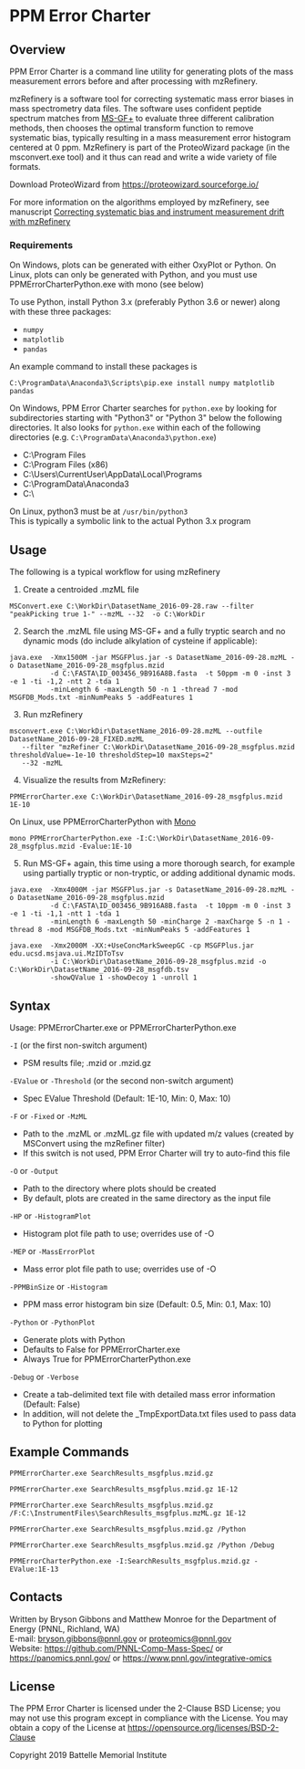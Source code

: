 # PPM Error Charter

## Overview

PPM Error Charter is a command line utility for generating plots of the 
mass measurement errors before and after processing with mzRefinery.

mzRefinery is a software tool for correcting systematic mass error biases in 
mass spectrometry data files. The software uses confident peptide spectrum matches 
from [MS-GF+](https://github.com/MSGFPlus/msgfplus) to evaluate three different calibration methods, 
then chooses the optimal transform function to remove systematic bias, typically resulting in 
a mass measurement error histogram centered at 0 ppm. MzRefinery is part of the 
ProteoWizard package (in the msconvert.exe tool) and it thus can read and write 
a wide variety of file formats.

Download ProteoWizard from https://proteowizard.sourceforge.io/

For more information on the algorithms employed by mzRefinery, see 
manuscript [Correcting systematic bias and instrument measurement drift with mzRefinery](https://pubmed.ncbi.nlm.nih.gov/26243018/)

### Requirements

On Windows, plots can be generated with either OxyPlot or Python.
On Linux, plots can only be generated with Python, and you must use PPMErrorCharterPython.exe with mono (see below)

To use Python, install Python 3.x (preferably Python 3.6 or newer) along with these three packages:
* `numpy` 
* `matplotlib`
* `pandas`

An example command to install these packages is
```
C:\ProgramData\Anaconda3\Scripts\pip.exe install numpy matplotlib pandas
```

On Windows, PPM Error Charter searches for `python.exe` by looking for subdirectories starting with "Python3" or "Python 3" below the following directories.
It also looks for `python.exe` within each of the following directories (e.g. `C:\ProgramData\Anaconda3\python.exe`)
* C:\Program Files
* C:\Program Files (x86)
* C:\Users\CurrentUser\AppData\Local\Programs
* C:\ProgramData\Anaconda3
* C:\

On Linux, python3 must be at `/usr/bin/python3`\
This is typically a symbolic link to the actual Python 3.x program

## Usage

The following is a typical workflow for using mzRefinery

1. Create a centroided .mzML file

```
MSConvert.exe C:\WorkDir\DatasetName_2016-09-28.raw --filter "peakPicking true 1-" --mzML --32  -o C:\WorkDir
```


2. Search the .mzML file using MS-GF+ and a fully tryptic search and no dynamic mods (do include alkylation of cysteine if applicable):

```
java.exe  -Xmx1500M -jar MSGFPlus.jar -s DatasetName_2016-09-28.mzML -o DatasetName_2016-09-28_msgfplus.mzid 
          -d C:\FASTA\ID_003456_9B916A8B.fasta  -t 50ppm -m 0 -inst 3 -e 1 -ti -1,2 -ntt 2 -tda 1 
          -minLength 6 -maxLength 50 -n 1 -thread 7 -mod MSGFDB_Mods.txt -minNumPeaks 5 -addFeatures 1
```

3. Run mzRefinery

```
msconvert.exe C:\WorkDir\DatasetName_2016-09-28.mzML --outfile DatasetName_2016-09-28_FIXED.mzML 
   --filter "mzRefiner C:\WorkDir\DatasetName_2016-09-28_msgfplus.mzid thresholdValue=-1e-10 thresholdStep=10 maxSteps=2" 
   --32 -mzML
```

4. Visualize the results from MzRefinery:

```
PPMErrorCharter.exe C:\WorkDir\DatasetName_2016-09-28_msgfplus.mzid 1E-10
```

On Linux, use PPMErrorCharterPython with [Mono](https://www.mono-project.com/download/stable/)
```
mono PPMErrorCharterPython.exe -I:C:\WorkDir\DatasetName_2016-09-28_msgfplus.mzid -Evalue:1E-10
```
 
5. Run MS-GF+ again, this time using a more thorough search, for example using partially tryptic or non-tryptic, or adding additional dynamic mods.

```
java.exe  -Xmx4000M -jar MSGFPlus.jar -s DatasetName_2016-09-28.mzML -o DatasetName_2016-09-28_msgfplus.mzid 
          -d C:\FASTA\ID_003456_9B916A8B.fasta  -t 10ppm -m 0 -inst 3 -e 1 -ti -1,1 -ntt 1 -tda 1 
          -minLength 6 -maxLength 50 -minCharge 2 -maxCharge 5 -n 1 -thread 8 -mod MSGFDB_Mods.txt -minNumPeaks 5 -addFeatures 1
```

```
java.exe  -Xmx2000M -XX:+UseConcMarkSweepGC -cp MSGFPlus.jar edu.ucsd.msjava.ui.MzIDToTsv 
          -i C:\WorkDir\DatasetName_2016-09-28_msgfplus.mzid -o C:\WorkDir\DatasetName_2016-09-28_msgfdb.tsv 
          -showQValue 1 -showDecoy 1 -unroll 1
```

## Syntax

Usage: PPMErrorCharter.exe or PPMErrorCharterPython.exe

`-I` (or the first non-switch argument)
* PSM results file; .mzid or .mzid.gz

`-EValue` or `-Threshold` (or the second non-switch argument)
* Spec EValue Threshold (Default: 1E-10, Min: 0, Max: 10)

`-F` or `-Fixed` or `-MzML`
* Path to the .mzML or .mzML.gz file with updated m/z values (created by MSConvert using the mzRefiner filter)
* If this switch is not used, PPM Error Charter will try to auto-find this file

`-O` or `-Output`
* Path to the directory where plots should be created
* By default, plots are created in the same directory as the input file

`-HP` or `-HistogramPlot`
* Histogram plot file path to use; overrides use of -O

`-MEP` or `-MassErrorPlot`
* Mass error plot file path to use; overrides use of -O

`-PPMBinSize` or `-Histogram`
* PPM mass error histogram bin size (Default: 0.5, Min: 0.1, Max: 10)

`-Python` or `-PythonPlot`
* Generate plots with Python
* Defaults to False for PPMErrorCharter.exe
* Always True for PPMErrorCharterPython.exe

`-Debug` or `-Verbose`
* Create a tab-delimited text file with detailed mass error information (Default: False)
* In addition, will not delete the _TmpExportData.txt files used to pass data to Python for plotting

## Example Commands

`PPMErrorCharter.exe SearchResults_msgfplus.mzid.gz`

`PPMErrorCharter.exe SearchResults_msgfplus.mzid.gz 1E-12`

`PPMErrorCharter.exe SearchResults_msgfplus.mzid.gz /F:C:\InstrumentFiles\SearchResults_msgfplus.mzML.gz 1E-12`

`PPMErrorCharter.exe SearchResults_msgfplus.mzid.gz /Python`

`PPMErrorCharter.exe SearchResults_msgfplus.mzid.gz /Python /Debug`

`PPMErrorCharterPython.exe -I:SearchResults_msgfplus.mzid.gz -EValue:1E-13`

## Contacts

Written by Bryson Gibbons and Matthew Monroe for the Department of Energy (PNNL, Richland, WA) \
E-mail: bryson.gibbons@pnnl.gov or proteomics@pnnl.gov \
Website: https://github.com/PNNL-Comp-Mass-Spec/ or https://panomics.pnnl.gov/ or https://www.pnnl.gov/integrative-omics

## License

The PPM Error Charter is licensed under the 2-Clause BSD License; 
you may not use this program except in compliance with the License.
You may obtain a copy of the License at https://opensource.org/licenses/BSD-2-Clause

Copyright 2019 Battelle Memorial Institute
